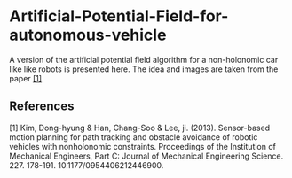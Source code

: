 # Artificial-Potential-Field-for-autonomous-vehicle
A version of the artificial potential field algorithm for a non-holonomic car like like robots is presented here. 
The idea and images are taken from the paper [[1]](#1)
## References
<a id="1">[1]</a> Kim, Dong-hyung & Han, Chang-Soo & Lee, ji. (2013). Sensor-based motion planning for path tracking and obstacle avoidance of robotic vehicles with nonholonomic constraints. Proceedings of the Institution of Mechanical Engineers, Part C: Journal of Mechanical Engineering Science. 227. 178-191. 10.1177/0954406212446900. 
